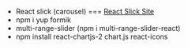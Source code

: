 - React slick (carousel) === [React Slick Site](https://react-slick.neostack.com/)
- npm i yup formik
- multi-range-slider (npm i multi-range-slider-react)
- npm install react-chartjs-2 chart.js react-icons
